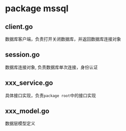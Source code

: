 # package mssql

## client.go

数据库客户端，负责打开关闭数据库，并返回数据库连接对象

## session.go

数据库连接对象, 负责数据库单次连接，身份认证

## xxx_service.go

具体接口实现，负责`package root`中的接口实现

## xxx_model.go

数据层模型定义